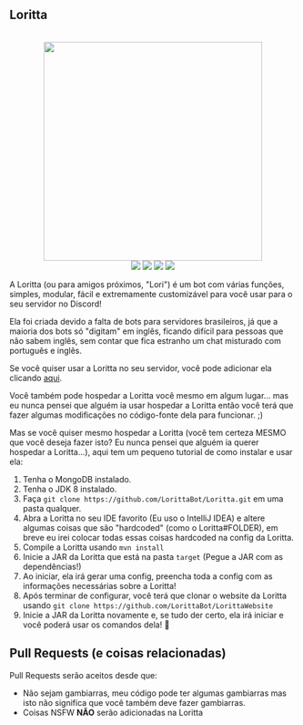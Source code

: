 Loritta
-------------
<p align="center">
<br>
<img height="384" src="http://loritta.website/assets/img/loritta_angel_v2.png">
<br>
<a href="https://mrpowergamerbr.com/"><img src="https://img.shields.io/badge/website-mrpowergamerbr-blue.svg"></a>
<a href="https://circleci.com/gh/LorittaBot/Loritta"><img src="https://circleci.com/gh/LorittaBot/Loritta.svg?style=shield"></img></a>
<a href="https://discord.gg/3rXgN8x"><img src="https://img.shields.io/badge/discord-loritta-yellow.svg"></a>
<a href="https://loritta.website"><img src="https://img.shields.io/badge/website-loritta-blue.svg"></a>
</p>

A Loritta (ou para amigos próximos, "Lori") é um bot com várias funções, simples, modular, fácil e extremamente customizável para você usar para o seu servidor no Discord!

Ela foi criada devido a falta de bots para servidores brasileiros, já que a maioria dos bots só "digitam" em inglês, ficando difícil para pessoas que não sabem inglês, sem contar que fica estranho um chat misturado com português e inglês.

Se você quiser usar a Loritta no seu servidor, você pode adicionar ela clicando [aqui](http://loritta.website/auth).

Você também pode hospedar a Loritta você mesmo em algum lugar... mas eu nunca pensei que alguém ia usar hospedar a Loritta então você terá que fazer algumas modificações no código-fonte dela para funcionar. ;)

Mas se você quiser mesmo hospedar a Loritta (você tem certeza MESMO que você deseja fazer isto? Eu nunca pensei que alguém ia querer hospedar a Loritta...), aqui tem um pequeno tutorial de como instalar e usar ela:
1. Tenha o MongoDB instalado.
2. Tenha o JDK 8 instalado.
3. Faça ```git clone https://github.com/LorittaBot/Loritta.git``` em uma pasta qualquer.
4. Abra a Loritta no seu IDE favorito (Eu uso o IntelliJ IDEA) e altere algumas coisas que são "hardcoded" (como o Loritta#FOLDER), em breve eu irei colocar todas essas coisas hardcoded na config da Loritta.
5. Compile a Loritta usando ```mvn install```
6. Inicie a JAR da Loritta que está na pasta ```target``` (Pegue a JAR com as dependências!)
7. Ao iniciar, ela irá gerar uma config, preencha toda a config com as informações necessárias sobre a Loritta!
8. Após terminar de configurar, você terá que clonar o website da Loritta usando ```git clone https://github.com/LorittaBot/LorittaWebsite```
9. Inicie a JAR da Loritta novamente e, se tudo der certo, ela irá iniciar e você poderá usar os comandos dela! 🎉

Pull Requests (e coisas relacionadas)
-------------
Pull Requests serão aceitos desde que:
* Não sejam gambiarras, meu código pode ter algumas gambiarras mas isto não significa que você também deve fazer gambiarras.
* Coisas NSFW **NÃO** serão adicionadas na Loritta
